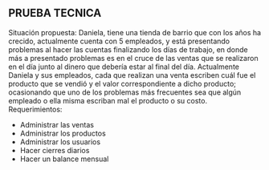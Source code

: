 ## PRUEBA TECNICA
Situación propuesta:
Daniela, tiene una tienda de barrio que con los años ha crecido, actualmente
cuenta con 5 empleados, y está presentando problemas al hacer las cuentas
finalizando los días de trabajo, en donde más a presentado problemas es en el
cruce de las ventas que se realizaron en el día junto al dinero que debería estar al
final del día.
Actualmente Daniela y sus empleados, cada que realizan una venta escriben cuál
fue el producto que se vendió y el valor correspondiente a dicho producto;
ocasionando que uno de los problemas más frecuentes sea que algún empleado o
ella misma escriban mal el producto o su costo.
Requerimientos:
- Administrar las ventas
- Administrar los productos
- Administrar los usuarios
- Hacer cierres diarios
- Hacer un balance mensual
